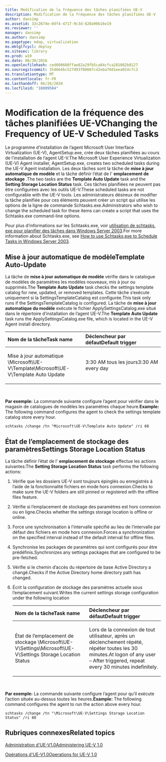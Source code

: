 ```yaml
---
title: Modification de la fréquence des tâches planifiées UE-V
description: Modification de la fréquence des tâches planifiées UE-V
author: dansimp
ms.assetid: 33c2674e-0df4-4717-9c3d-820a90b16e19
ms.reviewer: ''
manager: dansimp
ms.author: dansimp
ms.pagetype: mdop, virtualization
ms.mktglfcycl: deploy
ms.sitesec: library
ms.prod: w10
ms.date: 08/30/2016
ms.openlocfilehash: ced608608ffae82a29fb5ca84cfca281082b8127
ms.sourcegitcommit: 354664bc527d93f80687cd2eba70d1eea024c7c3
ms.translationtype: MT
ms.contentlocale: fr-FR
ms.lasthandoff: 06/26/2020
ms.locfileid: "10809504"
---
```

# <span data-ttu-id="80a21-103">Modification de la fréquence des tâches planifiées UE-V</span><span class="sxs-lookup"><span data-stu-id="80a21-103">Changing the Frequency of UE-V Scheduled Tasks</span></span>


<span data-ttu-id="80a21-104">Le programme d’installation de l’agent Microsoft User Interface Virtualization (UE-V), AgentSetup.exe, crée deux tâches planifiées au cours de l’installation de l’agent UE-V.</span><span class="sxs-lookup"><span data-stu-id="80a21-104">The Microsoft User Experience Virtualization (UE-V) Agent installer, AgentSetup.exe, creates two scheduled tasks during the UE-V Agent installation.</span></span> <span data-ttu-id="80a21-105">Les deux tâches sont la tâche de **mise à jour automatique de modèle** et la tâche définir l’état de l' **emplacement de stockage** .</span><span class="sxs-lookup"><span data-stu-id="80a21-105">The two tasks are the **Template Auto Update** task and the **Setting Storage Location Status** task.</span></span> <span data-ttu-id="80a21-106">Ces tâches planifiées ne peuvent pas être configurées avec les outils UE-V.</span><span class="sxs-lookup"><span data-stu-id="80a21-106">These scheduled tasks are not configurable with the UE-V tools.</span></span> <span data-ttu-id="80a21-107">Les administrateurs désireux de modifier la tâche planifiée pour ces éléments peuvent créer un script qui utilise les options de la ligne de commande Schtasks.exe.</span><span class="sxs-lookup"><span data-stu-id="80a21-107">Administrators who wish to change the scheduled task for these items can create a script that uses the Schtasks.exe command-line options.</span></span>

<span data-ttu-id="80a21-108">Pour plus d’informations sur les Schtasks.exe, voir [utilisation de schtasks, exe pour planifier des tâches dans Windows Server 2003](https://go.microsoft.com/fwlink/?LinkID=264854).</span><span class="sxs-lookup"><span data-stu-id="80a21-108">For more information about Schtasks.exe, see [How to use Schtasks,exe to Schedule Tasks in Windows Server 2003](https://go.microsoft.com/fwlink/?LinkID=264854).</span></span>

## <span data-ttu-id="80a21-109">Mise à jour automatique de modèle</span><span class="sxs-lookup"><span data-stu-id="80a21-109">Template Auto-Update</span></span>


<span data-ttu-id="80a21-110">La tâche de **mise à jour automatique de modèle** vérifie dans le catalogue de modèles de paramètres les modèles nouveaux, mis à jour ou supprimés.</span><span class="sxs-lookup"><span data-stu-id="80a21-110">The **Template Auto Update** task checks the settings template catalog for new, updated, or removed templates.</span></span> <span data-ttu-id="80a21-111">Cette tâche s’exécute uniquement si la SettingsTemplateCatalog est configurée.</span><span class="sxs-lookup"><span data-stu-id="80a21-111">This task only runs if the SettingsTemplateCatalog is configured.</span></span> <span data-ttu-id="80a21-112">La tâche de **mise à jour automatique du modèle** exécute le fichier ApplySettingsCatalog.exe situé dans le répertoire d’installation de l’agent UE-V.</span><span class="sxs-lookup"><span data-stu-id="80a21-112">The **Template Auto Update** task runs the ApplySettingsCatalog.exe file, which is located in the UE-V Agent install directory.</span></span>

<table>
<colgroup>
<col width="50%" />
<col width="50%" />
</colgroup>
<thead>
<tr class="header">
<th align="left"><span data-ttu-id="80a21-113">Nom de la tâche</span><span class="sxs-lookup"><span data-stu-id="80a21-113">Task name</span></span></th>
<th align="left"><span data-ttu-id="80a21-114">Déclencheur par défaut</span><span class="sxs-lookup"><span data-stu-id="80a21-114">Default trigger</span></span></th>
</tr>
</thead>
<tbody>
<tr class="odd">
<td align="left"><p><span data-ttu-id="80a21-115">Mise à jour automatique \Microsoft\UE-V\Template</span><span class="sxs-lookup"><span data-stu-id="80a21-115">\Microsoft\UE-V\Template Auto Update</span></span></p></td>
<td align="left"><p><span data-ttu-id="80a21-116">3:30 AM tous les jours</span><span class="sxs-lookup"><span data-stu-id="80a21-116">3:30 AM every day</span></span></p></td>
</tr>
</tbody>
</table>

 

<span data-ttu-id="80a21-117">**Par exemple:** La commande suivante configure l’agent pour vérifier dans le magasin de catalogues de modèles les paramètres chaque heure.</span><span class="sxs-lookup"><span data-stu-id="80a21-117">**Example:** The following command configures the agent to check the settings template catalog store every hour.</span></span>

``` syntax
schtasks /change /tn "Microsoft\UE-V\Template Auto Update" /ri 60
```

## <span data-ttu-id="80a21-118">État de l’emplacement de stockage des paramètres</span><span class="sxs-lookup"><span data-stu-id="80a21-118">Settings Storage Location Status</span></span>


<span data-ttu-id="80a21-119">La tâche définir l’état de l' **emplacement de stockage** effectue les actions suivantes:</span><span class="sxs-lookup"><span data-stu-id="80a21-119">The **Setting Storage Location Status** task performs the following actions:</span></span>

1.  <span data-ttu-id="80a21-120">Vérifie que les dossiers UE-V sont toujours épinglés ou enregistrés à l’aide de la fonctionnalité fichiers en mode hors connexion.</span><span class="sxs-lookup"><span data-stu-id="80a21-120">Checks to make sure the UE-V folders are still pinned or registered with the offline files feature.</span></span>

2.  <span data-ttu-id="80a21-121">Vérifie si l’emplacement de stockage des paramètres est hors connexion ou en ligne.</span><span class="sxs-lookup"><span data-stu-id="80a21-121">Checks whether the settings storage location is offline or online.</span></span>

3.  <span data-ttu-id="80a21-122">Force une synchronisation à l’intervalle spécifié au lieu de l’intervalle par défaut des fichiers en mode hors connexion.</span><span class="sxs-lookup"><span data-stu-id="80a21-122">Forces a synchronization on the specified interval instead of the default interval for offline files.</span></span>

4.  <span data-ttu-id="80a21-123">Synchronise les packages de paramètres qui sont configurés pour être prédéfinis.</span><span class="sxs-lookup"><span data-stu-id="80a21-123">Synchronizes any settings packages that are configured to be pre-fetched.</span></span>

5.  <span data-ttu-id="80a21-124">Vérifie si le chemin d’accès du répertoire de base Active Directory a changé.</span><span class="sxs-lookup"><span data-stu-id="80a21-124">Checks if the Active Directory home directory path has changed.</span></span>

6.  <span data-ttu-id="80a21-125">Écrit la configuration de stockage des paramètres actuelle sous l’emplacement suivant.</span><span class="sxs-lookup"><span data-stu-id="80a21-125">Writes the current settings storage configuration under the following location</span></span>

    <table>
    <colgroup>
    <col width="50%" />
    <col width="50%" />
    </colgroup>
    <thead>
    <tr class="header">
    <th align="left"><span data-ttu-id="80a21-126">Nom de la tâche</span><span class="sxs-lookup"><span data-stu-id="80a21-126">Task name</span></span></th>
    <th align="left"><span data-ttu-id="80a21-127">Déclencheur par défaut</span><span class="sxs-lookup"><span data-stu-id="80a21-127">Default trigger</span></span></th>
    </tr>
    </thead>
    <tbody>
    <tr class="odd">
    <td align="left"><p><span data-ttu-id="80a21-128">État de l’emplacement de stockage \Microsoft\UE-V\Settings</span><span class="sxs-lookup"><span data-stu-id="80a21-128">\Microsoft\UE-V\Settings Storage Location Status</span></span></p></td>
    <td align="left"><p><span data-ttu-id="80a21-129">Lors de la connexion de tout utilisateur, après un déclenchement répété, répéter toutes les 30 minutes.</span><span class="sxs-lookup"><span data-stu-id="80a21-129">At logon of any user – After triggered, repeat every 30 minutes indefinitely.</span></span></p></td>
    </tr>
    </tbody>
    </table>

     

<span data-ttu-id="80a21-130">**Par exemple:** La commande suivante configure l’agent pour qu’il exécute l’action située au-dessus toutes les heures.</span><span class="sxs-lookup"><span data-stu-id="80a21-130">**Example:** The following command configures the agent to run the action above every hour.</span></span>

``` syntax
schtasks /change /tn "\Microsoft\UE-V\Settings Storage Location Status" /ri 60
```

## <span data-ttu-id="80a21-131">Rubriques connexes</span><span class="sxs-lookup"><span data-stu-id="80a21-131">Related topics</span></span>


[<span data-ttu-id="80a21-132">Administration d'UE-V1.0</span><span class="sxs-lookup"><span data-stu-id="80a21-132">Administering UE-V 1.0</span></span>](administering-ue-v-10.md)

[<span data-ttu-id="80a21-133">Opérations d'UE-V1.0</span><span class="sxs-lookup"><span data-stu-id="80a21-133">Operations for UE-V 1.0</span></span>](operations-for-ue-v-10.md)

 

 





